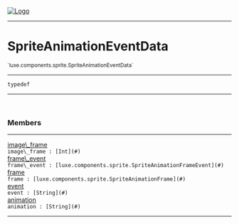 
[![Logo](../../../../images/logo.png)](../../../../api/index.html)

---



<h1>SpriteAnimationEventData</h1>
<small>`luxe.components.sprite.SpriteAnimationEventData`</small>



---

`typedef`


---


&nbsp;
&nbsp;







<h3>Members</h3> <hr/><span class="member apipage">
                <a name="image_frame"><a class="lift" href="#image_frame">image\_frame</a></a><div class="clear"></div>
                <code class="signature apipage">image\_frame : [Int](#)</code><br/></span>
            <span class="small_desc_flat"></span><span class="member apipage">
                <a name="frame_event"><a class="lift" href="#frame_event">frame\_event</a></a><div class="clear"></div>
                <code class="signature apipage">frame\_event : [luxe.components.sprite.SpriteAnimationFrameEvent](#)</code><br/></span>
            <span class="small_desc_flat"></span><span class="member apipage">
                <a name="frame"><a class="lift" href="#frame">frame</a></a><div class="clear"></div>
                <code class="signature apipage">frame : [luxe.components.sprite.SpriteAnimationFrame](#)</code><br/></span>
            <span class="small_desc_flat"></span><span class="member apipage">
                <a name="event"><a class="lift" href="#event">event</a></a><div class="clear"></div>
                <code class="signature apipage">event : [String](#)</code><br/></span>
            <span class="small_desc_flat"></span><span class="member apipage">
                <a name="animation"><a class="lift" href="#animation">animation</a></a><div class="clear"></div>
                <code class="signature apipage">animation : [String](#)</code><br/></span>
            <span class="small_desc_flat"></span>








---

&nbsp;
&nbsp;
&nbsp;
&nbsp;